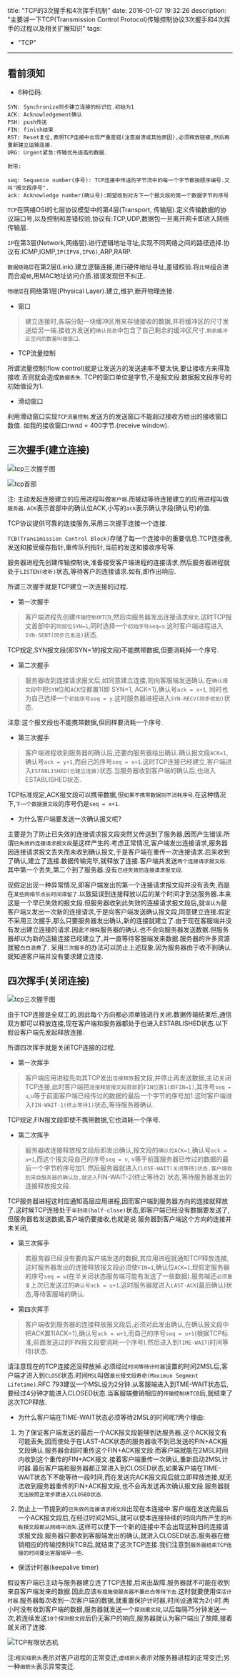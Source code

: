 title: "TCP的3次握手和4次挥手机制"
date: 2016-01-07 19:32:26
description: "主要讲一下TCP(Transmission Control Protocol)传输控制协议3次握手和4次挥手的过程以及相关扩展知识"
tags:
- "TCP"
---

## 看前须知

- 6种位码:

```plain
SYN: Synchronize同步建立连接的标识位.初始为1
ACK: Acknowledgement确认
PSH: push传送
FIN: finish结束
RST: Reset复位,表明TCP连接中出现严重差错(注意崩溃或其他原因),必须释放链接,然后再重新建立运输连接.
URG: Urgent紧急:传输优先级高的数据.

附带:

seq: Sequence number(序号): TCP连接中传送的字节流中的每一个字节都按顺序编号.又叫"报文段序号".
ack: Acknowledge number(确认号):期望收到对方下一个报文段的第一个数据字节的序号
```

`TCP`在网络OSI的七层协议模型中的第4层(Transport, 传输层).定义传输数据的协议端口号,以及控制和差错校验,协议有:TCP,UDP,数据包一旦离开网卡即进入网络传输层.

`IP`在第3层(Network,网络层).进行逻辑地址寻址,实现不同网络之间的路径选择.协议有:ICMP,IGMP,`IP(IPV4,IPV6)`,ARP,RARP.

`数据链路层`在第2层(Link).建立逻辑连接,进行硬件地址寻址,差错校验.将`比特`组合进而合成`帧`,用MAC地址访问介质.错误发现但不纠正.

`物理层`在网络第1层(Physical Layer).建立,维护,断开物理连接.

- 窗口

> 建立连接时,各端分配一块缓冲区用来存储接收的数据,并将缓冲区的尺寸发送给另一端.接收方发送的`确认信息`中包含了自己剩余的缓冲区尺寸.`剩余缓冲区空间的数量叫做窗口`.

- TCP流量控制

所谓流量控制(flow control)就是让发送方的发送速率不要太快,要让接收方来得及接收.否则就会造成`数据丢失`.
TCP的窗口单位是字节,不是报文段.数据报文段序号的初始值设为1.

- 滑动窗口

利用滑动窗口实现`TCP流量控制`.发送方的发送窗口不能超过接收方给出的接收窗口数值.
如我的接收窗口rwnd = 400字节.(receive window).

## 三次握手(建立连接)

![tcp三次握手图](/img/tcp-three-and-four-hand.png)

![tcp首部](/img/tcp-three-and-four-hand-2.png)

注: 主动发起连接建立的应用进程叫做`客户端`.而被动等待连接建立的应用进程叫做`服务器`.
`ACK`表示首部中的确认位ACK,小写的`ack`表示确认字段(确认号)的值.

TCP协议提供可靠的连接服务,采用三次握手连接一个连接.

`TCB(Transimission Control Block)`存储了每一个连接中的重要信息.TCP连接表,发送和接受缓存指针,重传队列指针,当前的发送和接收序号等.

服务器进程先创建传输控制块,准备接受客户端进程的连接请求,然后服务器进程就处于`LISTEN(收听)`状态,等待客户的连接请求.如有,即作出响应.

所谓三次握手就是TCP建立一次连接的过程.

- 第一次握手

> 客户端进程先创建`传输控制块TCB`,然后向服务器发出连接请求`报文`.这时TCP报文首部中的`同部位SYN=1`,同时选择一个`初始序号seq=x`.这时客户端进程进入`SYN-SENT(同步已发送)`状态.

TCP规定,SYN报文段(即SYN=1的报文段)不能携带数据,但要消耗掉一个序号.

- 第二次握手

> 服务器收到连接请求报文后,如同意建立连接,则向客服端发送确认.在`确认报文段`中把`SYN`位和`ACK`位都置1(即 SYN=1, ACK=1),确认号`ack = x+1`, 同时也为自己选择一个`初始序号seq = y`.这时服务器进程进入`SYN-RECV(同步收到)`状态.

注意:这个报文段也不能携带数据,但同样要消耗一个序号.

- 第三次握手

> 客户端进程收到服务器的确认后,还要向服务器给出确认.确认报文段`ACK=1`,确认号`ack = y+1`,而自己的序号`seq = x+1`.这时TCP连接已经建立,客户端进入`ESTABLISHED(已建立连接)`状态.当服务器收到客户端的确认后,也进入ESTABLISHED状态.

TCP标准规定,ACK报文段可以携带数据,但`如果不携带数据则不消耗序号`.在这种情况下,`下一个数据报文段`的序号仍是`seq = x+1`.

- 为什么客户端要发送一次确认报文呢?

主要是为了防止已失效的连接请求报文段突然又传送到了服务器,因而产生错误.所谓`已失效的连接请求报文段`是这样产生的.考虑正常情况,客户端发出连接请求,服务器因连接请求报文丢失而未收到确认报文,于是客户端在重传一次连接请求.后来收到了确认,建立了连接.数据传输完毕,就释放了连接.客户端共发送`两个连接请求报文段`.其中第一个丢失,第二个到了服务器.没有`已经失效的连接请求报文段`.

现假定出现一种异常情况,即客户端发出的第一个连接请求报文段并没有丢失,而是在`某些网络节点长时间滞留了`.以致延误到连接释放以后的某个时间才到达服务器.本来这是一个早已失效的报文段.但服务器收到此失效的连接请求报文段后,就`误认为`是客户端`又`发出一次新的连接请求,于是向客户端发送确认报文段,同意建立连接.假定不采用三次握手,那么只要服务器发出确认,新的连接就建立了.由于现在客服端并没有发出建立连接的请求.因此`不理睬`服务器的确认.也不会向服务器发送数据.但服务器却以为新的运输连接已经建立了,并一直等待客服端发来数据.服务器的许多资源就被`白白浪费`了.
采用`三次握手`的办法可以防止上述现象.因为服务器由于收不到确认.就知道客户端并没有要求建立连接.

## 四次挥手(关闭连接)

![tcp三次握手图](/img/tcp-three-and-four-hand-3.png)

由于TCP连接是全双工的,因此每个方向都必须单独进行关闭.数据传输结束后,通信双方都可以释放连接,现在客户端和服务器都处于也进入ESTABLISHED状态.以下假设客户端先发起释放连接.

所谓四次挥手就是关闭TCP连接的过程.

- 第一次挥手

> 客户端应用进程先向其TCP发出`连接释放`报文段,并停止再发送数据,主动关闭TCP连接,此时客户端把`连接释放报文段首部`的`FIN位置1(即FIN=1)`,其序号`seq = u`,u等于前面客户端已经传过的数据的最后一个字节的序号加1.这时客户端进入`FIN-WAIT-1(终止等待1)`状态,等待服务器确认.

TCP规定,FIN报文段即使不携带数据,它也消耗一个序号.

- 第二次挥手

> 服务器收连接释放报文段后即发出确认,报文段的`确认位ACK=1`,确认号`ack = u+1`,而这个报文段自己的序号`seq = v`, v等于前面服务器已传过的数据的最后一个字节的序号加1. 然后服务器就进入`CLOSE-WAIT(关闭等待)状态.客户端收到来自服务器的确认后,就进入`FIN-WAIT-2(终止等待2)`状态,等待服务器发出的连接释放报文段.

TCP服务器进程这时应通知高层应用进程,因而客户端到服务器方向的连接就释放了.这时候TCP连接处于`半封闭(half-close)`状态,即客户端已经没有数据要发送了,但服务器若发送数据,客户端仍要接收,也就是说.服务器到客户端这个方向的连接并未关闭,

- 第三次挥手

> 若服务器已经没有要向客户端发送的数据,其应用进程就通知TCP释放连接,这时服务器发出的连接释放报文段必须使`FIN=1`,确认位`ACK=1`,现假定服务器的序号`seq = w`(在半关闭状态服务端可能有发送了一些数据).服务端还`必须重复`上次已发送过的`确认号ack = u+1`.这时服务器就进入`LAST-ACK`(最后确认)状态,等待客服端的确认.

- 第四次挥手

> 客户端收到服务器的连接释放报文段后,必须对此发出确认,在确认报文段中把ACK置1(ACK=1),确认号`ack = w+1`,而自己的序号`seq = u+1`(根据TCP标准,前面发送过的FIN报文段要消耗一个序号).然后进入到`TIME-WAIT`(时间等待)状态.

请注意现在的TCP连接还没释放掉.必须经过`时间等待计时器`设置的时间2MSL后,客户端才进入到`CLOSE`状态.时间`MSL`叫做`最长报文段寿命(Maximun Segment Lifetime)`.RFC 793建议一个MSL设为2分钟.从客服端进入到TME-WAIT状态后,要经过4分钟才能进入CLOSED状态.当客服端撤销相应的`传输控制块TCB`后,就结束了这次TCP释放.

- 为什么客户端在TIME-WAIT状态必须等待2MSL的时间呢?两个理由:

1. 为了保证客户端发送的最后一个ACK报文段能够到达服务器,这个ACK报文有可能丢失,因而使处于在LAST-ACK状态的服务器收不到已发送的FIN+ACK报文段确认.服务器会超时重传这个FIN+ACK报文段.而客户端就能在2MSL时间内收到这个重传的FIN+ACK报文.接着客户端重传一次确认,重新启动2MSL计时器.最后客户端和服务器都正常进入到CLOSED状态,如果客户端在TIME-WAIT状态下不能等待一段时间,而在发送完ACK报文段后就立即释放连接,就无法收到服务器重传的FIN+ACK报文段,也不会再发送再次确认报文段.服务器就`无法按照正常步骤进入CLOSED状态`.

2. 防止上一节提到的`已失效的连接请求报文段`出现在本连接中.客户端在发送完最后一个ACK报文段后,在经过时间2MSL,就可以使本连接持续的时间内所产生的`所有报文段都从网络中消失`.这样可以使下一个新的连接中不会出现这种旧的连接请求报文段.服务器只要收到客服端发出的确认,就进入CLOSED状态.服务器在撤销相应的传输控制块TCB后,就结束了这次TCP连接.我们注意到`服务器结束TCP连接的时间要比客服端早一些`.

- 保活计时器(keepalive timer)

假设客户端已主动与服务器建立连了TCP连接,后来出故障.服务器就不可能在收到来自客户端发来的数据.因此应该`有措施使服务器不要白白等待下去`.这时就要使用`保活计时器`.服务器每次收到一次客户端的数据,就重置保护计时器,时间设通常为2小时.两小时没有收到客户端的数据,服务器就发送一个`探测报文段`,以后每隔75分钟发送一次,若连续发送`10个探测报文段`后仍无客户的响应,服务器就认为客户端出了故障,接着就关闭了连接.

![TCP有限状态机](/img/tcp-three-and-four-hand-4.png)

注:`粗实线箭头`表示对客户进程的正常变迁;`虚线箭头`表示对服务器进程的正常变迁;另一种`细箭头`表示异常变迁.
